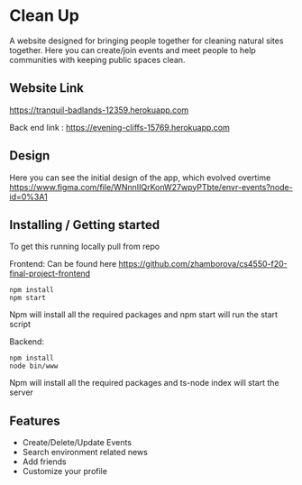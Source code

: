 # Clean Up

A website designed for bringing people together for cleaning natural sites together. Here you can create/join events and meet people to help communities with keeping public spaces clean.


## Website Link 

https://tranquil-badlands-12359.herokuapp.com

Back end link : https://evening-cliffs-15769.herokuapp.com

## Design 
Here you can see the initial design of the app, which evolved overtime
https://www.figma.com/file/WNnnIIQrKonW27wpyPTbte/envr-events?node-id=0%3A1



## Installing / Getting started

To get this running locally pull from repo

Frontend:
Can be found here https://github.com/zhamborova/cs4550-f20-final-project-frontend
```shell
npm install
npm start
```
Npm will install all the required packages and npm start will run the start script


Backend:

```shell
npm install
node bin/www
```
Npm will install all the required packages and ts-node index will start the server

## Features
* Create/Delete/Update Events
* Search environment related news
* Add friends
* Customize your profile


